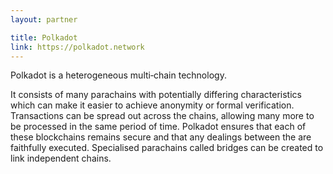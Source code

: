 ```yaml
---
layout: partner

title: Polkadot
link: https://polkadot.network
---
```


Polkadot is a heterogeneous multi‑chain technology.

It consists of many parachains with potentially differing characteristics which can make it easier to achieve anonymity or formal verification. Transactions can be spread out across the chains, allowing many more to be processed in the same period of time. Polkadot ensures that each of these blockchains remains secure and that any dealings between the are faithfully executed. Specialised parachains called bridges can be created to link independent chains.
